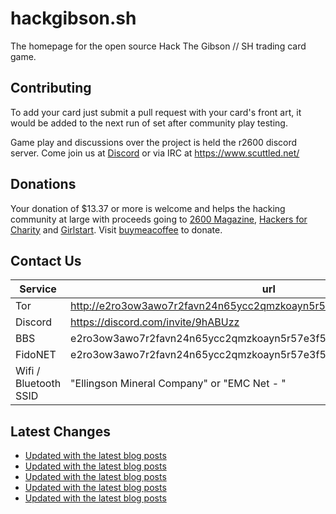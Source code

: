 # hackgibson.sh
The homepage for the open source Hack The Gibson // SH trading card game.


## Contributing

To add your card just submit a pull request with your card's front art, it would be added to the next run of set after community play testing.

Game play and discussions over the project is held the r2600 discord server. Come join us at [Discord](https://discord.com/invite/9hABUzz) or via IRC at https://www.scuttled.net/


## Donations

Your donation of $13.37 or more is welcome and helps the hacking community at large with proceeds going to [2600 Magazine](https://2600.com/), [Hackers for Charity](https://hackersforcharity.org) and [Girlstart](https://girlstart.org).  Visit [buymeacoffee](https://www.buymeacoffee.com/hackgibson.sh) to donate.


## Contact Us

Service | url
-|-
Tor | http://e2ro3ow3awo7r2favn24n65ycc2qmzkoayn5r57e3f56nvjwdcgg32ad.onion
Discord | https://discord.com/invite/9hABUzz
BBS | e2ro3ow3awo7r2favn24n65ycc2qmzkoayn5r57e3f56nvjwdcgg32ad.onion:23
FidoNET | e2ro3ow3awo7r2favn24n65ycc2qmzkoayn5r57e3f56nvjwdcgg32ad.onion:24554
Wifi / Bluetooth SSID | "Ellingson Mineral Company" or "EMC Net - <fidonet address>"

## Latest Changes
<!-- BLOG-POST-LIST:START -->
- [Updated with the latest blog posts](https://github.com/DFW2600/hackgibson.sh/commit/dd4d2d71e651dd736a90088463721136cd7b4a51)
- [Updated with the latest blog posts](https://github.com/DFW2600/hackgibson.sh/commit/3ad7d6355ac964b3c28473acf377a7a91a05db14)
- [Updated with the latest blog posts](https://github.com/DFW2600/hackgibson.sh/commit/27f1cd11fcb3b793a115be933f7bc13ac38474f7)
- [Updated with the latest blog posts](https://github.com/DFW2600/hackgibson.sh/commit/5dadd24f0f6e9443b7b9693fe991e383259d2638)
- [Updated with the latest blog posts](https://github.com/DFW2600/hackgibson.sh/commit/5ce8c9e97aeeb772cf1ab38add79dea64f078e59)
<!-- BLOG-POST-LIST:END -->
